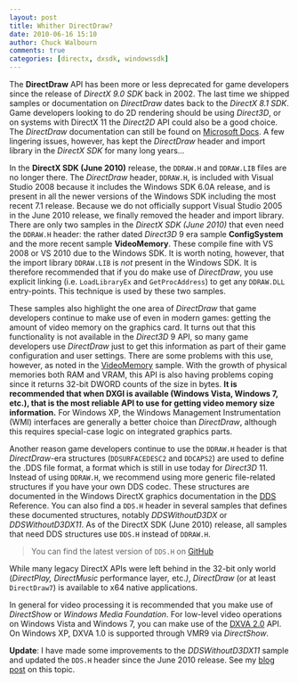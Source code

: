 ```yaml
---
layout: post
title: Whither DirectDraw?
date: 2010-06-16 15:10
author: Chuck Walbourn
comments: true
categories: [directx, dxsdk, windowssdk]
---
```

The <strong>DirectDraw</strong> API has been more or less deprecated for game developers since the release of <em>DirectX 9.0 SDK</em> back in 2002. The last time we shipped samples or documentation on <em>DirectDraw</em> dates back to the <em>DirectX 8.1 SDK</em>. Game developers looking to do 2D rendering should be using <em>Direct3D</em>, or on systems with DirectX 11 the <em>Direct2D </em>API could also be a good choice. The <em>DirectDraw</em> documentation can still be found on <a href="https://docs.microsoft.com/en-us/previous-versions/aa917136(v=msdn.10)">Microsoft Docs</a>. A few lingering issues, however, has kept the <em>DirectDraw</em> header and import library in the <em>DirectX SDK</em> for many long years...
<!--more-->

In the <strong>DirectX SDK (June 2010)</strong> release, the <code>DDRAW.H</code> and <code>DDRAW.LIB</code> files are no longer there. The <em>DirectDraw</em> header, <code>DDRAW.H</code>, is included with Visual Studio 2008 because it includes the Windows SDK 6.0A release, and is present in all the newer versions of the Windows SDK including the most recent 7.1 release. Because we do not officially support Visual Studio 2005 in the June 2010 release, we finally removed the header and import library. There are only two samples in the <em>DirectX SDK (June 2010) </em>that even need the <code>DDRAW.H</code> header: the rather dated <em>Direct3D </em>9 era sample <strong>ConfigSystem</strong> and the more recent sample <strong>VideoMemory</strong>. These compile fine with VS 2008 or VS 2010 due to the Windows SDK. It is worth noting, however, that the import library <code>DDRAW.LIB</code> is <em>not</em> present in the Windows SDK. It is therefore recommended that if you do make use of <em>DirectDraw</em>, you use explicit linking (i.e. ``LoadLibraryEx`` and ``GetProcAddress``) to get any <code>DDRAW.DLL</code> entry-points. This technique is used by these two samples.

These samples also highlight the one area of <em>DirectDraw </em>that game developers continue to make use of even in modern games: getting the amount of video memory on the graphics card. It turns out that this functionality is not available in the <em>Direct3D </em>9 API, so many game developers use <em>DirectDraw </em>just to get this information as part of their game configuration and user settings. There are some problems with this use, however, as noted in the <a href="https://github.com/walbourn/directx-sdk-samples/tree/master/VideoMemory">VideoMemory</a> sample. With the growth of physical memories both RAM and VRAM, this API is also having problems coping since it returns 32-bit DWORD counts of the size in bytes. <strong>It is recommended that when DXGI is available (Windows Vista, Windows 7, etc.), that is the most reliable API to use for getting video memory size information.</strong> For Windows XP, the Windows Management Instrumentation (WMI) interfaces are generally a better choice than <em>DirectDraw</em>, although this requires special-case logic on integrated graphics parts.

Another reason game developers continue to use the <code>DDRAW.H</code> header is that <em>DirectDraw</em>-era structures (<code>DDSURFACEDESC2</code> and <code>DDCAPS2</code>) are used to define the .DDS file format, a format which is still in use today for <em>Direct3D </em>11. Instead of using <code>DDRAW.H</code>, we recommend using more generic file-related structures if you have your own DDS codec. These structures are documented in the Windows DirectX graphics documentation in the <a href="https://docs.microsoft.com/en-us/windows/desktop/direct3ddds/dx-graphics-dds">DDS</a> Reference. You can also find a <code>DDS.H</code> header in several samples that defines these documented structures, notably <em>DDSWithoutD3DX </em>or <em>DDSWithoutD3DX11</em>. As of the DirectX SDK (June 2010) release, all samples that need DDS structures use <code>DDS.H</code> instead of <code>DDRAW.H</code>.

> You can find the latest version of ``DDS.H`` on [GitHub](https://github.com/Microsoft/DirectXTex/blob/master/DirectXTex/DDS.h)

While many legacy DirectX APIs were left behind in the 32-bit only world (<em>DirectPlay, DirectMusic</em> performance layer<em>, </em>etc.<em>)</em>, <em>DirectDraw </em>(or at least <code>DirectDraw7</code>) is available to x64 native applications.

In general for video processing it is recommended that you make use of <em>DirectShow</em> or <em>Windows Media Foundation</em>. For low-level video operations on Windows Vista and Windows 7, you can make use of the <a href="http://msdn.microsoft.com/en-us/library/aa965263.aspx">DXVA 2.0</a> API. On Windows XP, DXVA 1.0 is supported through VMR9 via <em>DirectShow</em>.

<p><strong>Update</strong>: I have made some improvements to the <em>DDSWithoutD3DX11 </em>sample and updated the <code>DDS.H</code> header since the June 2010 release. See my <a href="https://walbourn.github.io/ddswithoutd3dx-sample-update/">blog post</a> on this topic.</p>
